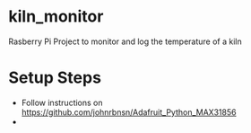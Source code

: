 # kiln_monitor
Rasberry Pi Project to monitor and log the temperature of a kiln


# Setup Steps
 - Follow instructions on https://github.com/johnrbnsn/Adafruit_Python_MAX31856
 - 
